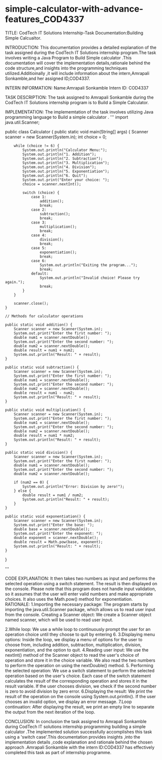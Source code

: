 # simple-calculator-with-advance-features_COD4337

TITLE:
CodTech IT Solutions Internship-Task Documentation:Building Simple Calcualtor.

INTRODUCTION:
This documentation provides a detailed explanation of the task assigned during the CodTech IT Solutions internship program.The task involves writing a Java Program to Build Simple calculator .This documentation will cover the implementation details,rationale behind the code structure,and insights into the programming techniques utilized.Additioinally ,it will include information about the intern,Amrapali Sonkamble,and her assigned ID,COD4337.

INTERN INFORMATION:
Name:Amrapali Sonkamble
Intern ID: COD4337

TASK DESCRIPTION:
The task assigned to Amrapali Sonkamble during the CodTech IT Solutions internship program is to Build a Simple Calculator.

IMPLEMENTATION:
The implememtation of the task involves utilizing Java programming language to Build a simple calculator .
'''
import java.util.Scanner;

public class Calculator {
    public static void main(String[] args) {
        Scanner scanner = new Scanner(System.in);
        int choice = 0;

        while (choice != 6) {
            System.out.println("Calculator Menu:");
            System.out.println("1. Addition");
            System.out.println("2. Subtraction");
            System.out.println("3. Multiplication");
            System.out.println("4. Division");
            System.out.println("5. Exponentiation");
            System.out.println("6. Quit");
            System.out.print("Enter your choice: ");
            choice = scanner.nextInt();

            switch (choice) {
                case 1:
                    addition();
                    break;
                case 2:
                    subtraction();
                    break;
                case 3:
                    multiplication();
                    break;
                case 4:
                    division();
                    break;
                case 5:
                    exponentiation();
                    break;
                case 6:
                    System.out.println("Exiting the program...");
                    break;
                default:
                    System.out.println("Invalid choice! Please try again.");
                    break;
            }
        }
        
        scanner.close();
    }

    // Methods for calculator operations

    public static void addition() {
        Scanner scanner = new Scanner(System.in);
        System.out.print("Enter the first number: ");
        double num1 = scanner.nextDouble();
        System.out.print("Enter the second number: ");
        double num2 = scanner.nextDouble();
        double result = num1 + num2;
        System.out.println("Result: " + result);
    }

    public static void subtraction() {
        Scanner scanner = new Scanner(System.in);
        System.out.print("Enter the first number: ");
        double num1 = scanner.nextDouble();
        System.out.print("Enter the second number: ");
        double num2 = scanner.nextDouble();
        double result = num1 - num2;
        System.out.println("Result: " + result);
    }

    public static void multiplication() {
        Scanner scanner = new Scanner(System.in);
        System.out.print("Enter the first number: ");
        double num1 = scanner.nextDouble();
        System.out.print("Enter the second number: ");
        double num2 = scanner.nextDouble();
        double result = num1 * num2;
        System.out.println("Result: " + result);
    }

    public static void division() {
        Scanner scanner = new Scanner(System.in);
        System.out.print("Enter the first number: ");
        double num1 = scanner.nextDouble();
        System.out.print("Enter the second number: ");
        double num2 = scanner.nextDouble();

        if (num2 == 0) {
            System.out.println("Error: Division by zero!");
        } else {
            double result = num1 / num2;
            System.out.println("Result: " + result);
        }
    }

    public static void exponentiation() {
        Scanner scanner = new Scanner(System.in);
        System.out.print("Enter the base: ");
        double base = scanner.nextDouble();
        System.out.print("Enter the exponent: ");
        double exponent = scanner.nextDouble();
        double result = Math.pow(base, exponent);
        System.out.println("Result: " + result);
    }
}

'''

CODE EXPLANATION:
It then takes two numbers as input and performs the selected operation using a switch statement. The result is then displayed on the console.
Please note that this program does not handle input validation, so it assumes that the user will enter valid numbers and make appropriate choices. It also uses the Math.pow() method for exponentiation.
RATIONALE:
1.Importing the necessary package: The program starts by importing the java.util.Scanner package, which allows us to read user input from the console.
    Creating a Scanner object: We create a Scanner object named scanner, which will be used to read user input.
    
2.While loop: We use a while loop to continuously prompt the user for an operation choice until they choose to quit by entering 6.
3.Displaying menu options: Inside the loop, we display a menu of options for the user to choose from, including addition, subtraction, multiplication, division, exponentiation, and the option to quit.
4.Reading user input: We use the nextInt() method of the Scanner object to read the user's choice of operation and store it in the choice variable. We also read the two numbers to perform the operation on using the nextDouble() method.
5. Performing the selected operation: We use a switch statement to perform the selected operation based on the user's choice. Each case of the switch statement calculates the result of the corresponding operation and stores it in the result variable. If the user chooses division, we check if the second number is zero to avoid division by zero error.
6.Displaying the result: We print the result of the operation on the console using System.out.println(). If the user chooses an invalid option, we display an error message.
7.Loop continuation: After displaying the result, we print an empty line to separate the output from the next iteration of the loop.
  
CONCLUSION:
In conclusion the task assigned to Amrapali Sonkamble during CodTech IT solutions internship programming building a simple calculator .The implemented solution successfully accomplishes this task using a 'switch case'.This documentation provides insights ,into the implementation details ,code explanation and rationale behind the chosen approach .Amrapali Sonkamble with the intern ID:COD4337 has effectively completed this task as part of internship programme.
